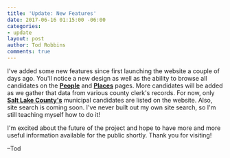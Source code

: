 ```yaml
---
title: 'Update: New Features'
date: 2017-06-16 01:15:00 -06:00
categories:
- update
layout: post
author: Tod Robbins
comments: true
---
```


I've added some new features since first launching the website a couple of days ago. You'll notice a new design as well as the ability to browse all candidates on the <strong>[People](../../../../../people/)</strong> and <strong>[Places](../../../../../places/)</strong> pages. More candidates will be added as we gather that data from various county clerk's records. For now, only <strong>[Salt Lake County's](../../../../../places/salt-lake/)</strong> municipal candidates are listed on the website. Also, site search is coming soon. I've never built out my own site search, so I'm still teaching myself how to do it!

I'm excited about the future of the project and hope to have more and more useful information available for the public shortly. Thank you for visiting!

–Tod
